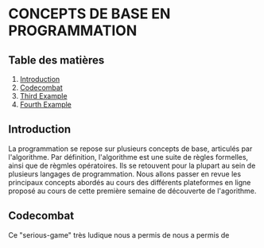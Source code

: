 # CONCEPTS DE BASE EN PROGRAMMATION

## Table des matières
1. [Introduction](#introduction)
2. [Codecombat](#codecombat)
3. [Third Example](#third-example)
4. [Fourth Example](#fourth-examplehttpwwwfourthexamplecom)


## Introduction

La programmation se repose sur plusieurs concepts de base, articulés par l'algorithme. Par définition, l'algorithme est une suite de règles formelles, ainsi  que de règmles opératoires. Ils se retouvent pour la plupart au sein de plusieurs langages de programmation. Nous allons passer en revue les principaux concepts abordés au cours des différents plateformes en ligne proposé au cours de cette première semaine de découverte de l'agorithme. 

## Codecombat

Ce "serious-game" très ludique nous a permis de nous a permis de 